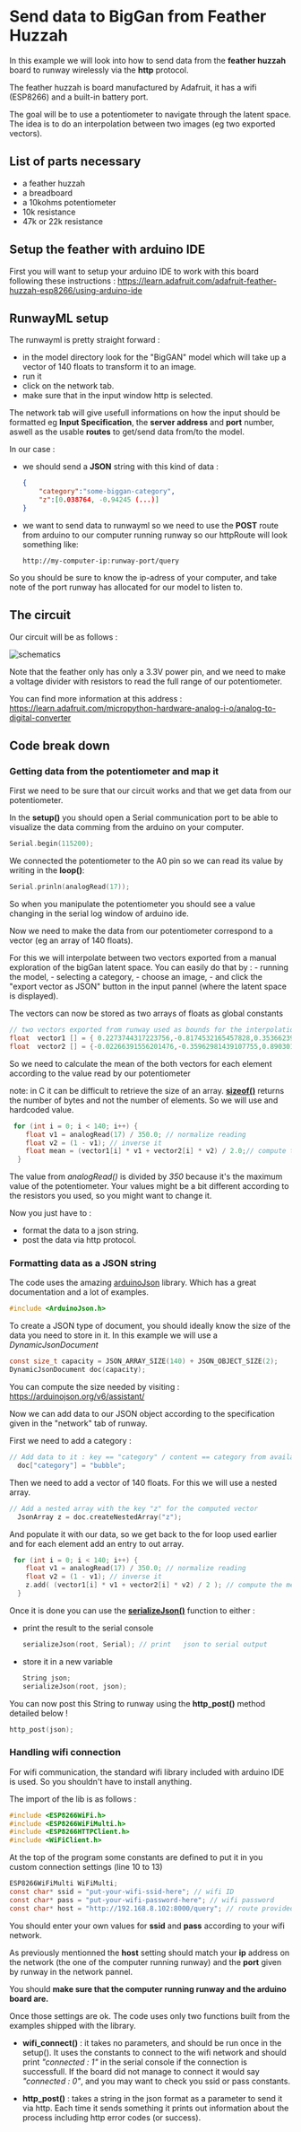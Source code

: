 # Send data to BigGan from Feather Huzzah

In this example we will look into how to send data from the **feather huzzah** board to runway wirelessly via the **http** protocol.

The feather huzzah is board manufactured by Adafruit, it has a wifi (ESP8266) and a built-in battery port.

The goal will be to use a potentiometer to navigate through the latent space. The idea is to do an interpolation between two images (eg two exported vectors).

## List of parts necessary

- a feather huzzah
- a breadboard
- a 10kohms potentiometer
- 10k resistance
- 47k or 22k resistance

## Setup the feather with arduino IDE
First you will want to setup your arduino IDE to work with this board following these instructions : https://learn.adafruit.com/adafruit-feather-huzzah-esp8266/using-arduino-ide

## RunwayML setup
The runwayml is pretty straight forward :
- in the model directory look for the "BigGAN" model which will take up a vector of 140 floats to transform it to an image.
- run it 
- click on the network tab.
- make sure that in the input window http is selected.

The network tab will give usefull informations on how the input should be formatted eg **Input Specification**, the **server address** and **port** number, aswell as the usable **routes** to get/send data from/to the model.

In our case :

- we should send a **JSON** string with this kind of data :

    ```json
    {
        "category":"some-biggan-category",
        "z":[0.038764, -0.94245 (...)] 
    }
    ```

- we want to send data to runwayml so we need to use the **POST** route from arduino to our computer running runway so our httpRoute will look something like:

    ```
    http://my-computer-ip:runway-port/query
    ```

So you should be sure to know the ip-adress of your computer, and take note of the port runway has allocated for our model to listen to.


## The circuit

Our circuit will be as follows :

![schematics](circuit.png)

Note that the feather only has only a 3.3V power pin, and we need to make a voltage divider with resistors to read the full range of our potentiometer.

You can find more information at this address : https://learn.adafruit.com/micropython-hardware-analog-i-o/analog-to-digital-converter


## Code break down

### Getting data from the potentiometer and map it

First we need to be sure that our circuit works and that we get data from our potentiometer.

In the **setup()** you should open a Serial communication port to be able to visualize the data comming from the arduino on your computer.

```c
Serial.begin(115200);
```

We connected the potentiometer to the A0 pin so we can read its value by writing in the **loop()**:

```c
Serial.prinln(analogRead(17));
```

So when you manipulate the potentiometer you should see a value changing in the serial log window of arduino ide.

Now we need to make the data from our potentiometer correspond to a vector (eg an array of 140 floats). 

For this we will interpolate between two vectors exported from a manual exploration of the bigGan latent space. You can easily do that by : 
    - running the model, 
    - selecting a category, 
    - choose an image,
    - and click the "export vector as JSON" button in the input pannel (where the latent space is displayed).

The vectors can now be stored as two arrays of floats as global constants   

```c
// two vectors exported from runway used as bounds for the interpolation
float  vector1 [] = { 0.2273744317223756,-0.8174532165457828,0.35366239427218665,-0.17851218639521174,-0.12692330404852248,0.015140817695536546,0.23020203208886433,0.12565617574122678,0.2872844233718924,-0.20789916976978326,0.2836953268745391,-0.0008530931978214668,-0.14706951796862866,0.022262220566571955,0.31061377330240936,-0.7947721726390864,-0.017981909635920612,0.10029943991997707,0.17599582528709712,0.20120477589954758,-0.202472646676121,-0.16005291622791018,-0.013195969133577679,0.047177678382993485,0.09164355158670132,-0.3119293081609257,-0.3498976305145952,-0.3610914471928185,0.2481542106273348,-0.4410525797561492,0.21434005214832202,0.6198311603809028,0.4007201290864787,-0.2555748319723152,-0.114000321566793,-0.12296902813665035,-0.1692196179860734,-0.07610806726580421,-0.20292064453525765,-0.27518839612805845,0.2089140187005726,0.006926383282942233,0.2918705184880592,-0.014420273069322587,-0.08625623755951295,0.4042585293378921,0.11038262980730443,-0.21135263017176711,-0.22266079825818033,-0.23459165462524914,-0.178572660436012,-0.31165557242493847,-0.4413991250925468,-0.3428085572472201,0.1408262516586672,-0.4141783706003793,0.07061704958706207,0.06734667284186092,-0.14627647373812905,-0.10266529814926237,0.15655064742018604,-0.12576977520176283,-0.1538554744241943,-0.10529213210421856,-0.09898963834384825,0.2421519855067375,0.07509106937088886,0.15845666309815767,0.06137165773941413,-0.07054387914996199,-0.01588326730144277,0.31766283435609194,-0.0392723126612147,0.22396624378365018,-0.0398010210318569,-0.3986711330273496,-0.07991479673468177,0.25681355931552646,0.7733714412876762,0.4146934799466306,0.21458732442853168,0.08528499800356998,0.3538616346492298,-0.2567612062393604,0.3208282458815344,0.12051187074103802,-0.005635450520698613,0.13473804137191087,0.41781334829870986,-0.2634769006509793,0.64166457360206,-0.057282931325681796,0.04151423841279367,0.24787395285812858,-0.2935759828141439,0.15242219804955878,0.2527731956091396,0.22761222538875128,0.3447797365737534,-0.2723508813646775,0.0739523251825816,-0.10050921980049873,-0.44378119265854676,0.12121679259821866,0.13130585206965883,-0.2625651362470693,0.11119216045249597,-0.3868144746233854,0.033521453847480814,-0.06867420922221137,0.049441745051847494,-0.2275609461883344,0.48530880194301396,0.46371045030834923,0.33884887469583225,0.4738976390821344,0.5919908081444927,-0.6267604350446847,-0.05424635527979217,-0.05759306319789627,0.04554054929908668,-0.2146199902282961,0.005116514961037849,-0.14321513516832973,-0.053396747990768365,0.2050291179064052,-0.09163860189792442,0.22645272131879873,0.011520703886441719,0.09492265125071425,0.3613243817795098,-0.19407564823171491,0.15959093058347767,-0.1761869464213261,-0.3218698897133449,0.01822090950437523,0.03407753953899148,0.299438053950091,0.10754263306469991,0.45162213416743885};
float  vector2 [] = {-0.02266391556201476,-0.35962981439107755,0.8903013916859396,-0.29373156898411135,0.176795000843825,0.29448834614894215,-0.6144914839331969,-0.7877140512959753,-0.4119900245248429,0.013310226505644368,0.22132776635356477,0.24305205813887795,-0.7498898008837013,-0.5757152933203241,0.09180625360181922,-1.8099273242888378,1.075456306766873,-0.13647470895183017,-1.2520998025646168,0.00514417634459996,-0.6119277850493556,0.08927318080615954,0.14241538804730325,0.3129888077627997,-0.4648622444421868,0.20632553065144493,-0.48558013341907397,-0.40191305811025196,1.0348145918727096,0.3940505131610288,0.48260888577930505,-0.06275110703943257,0.6838255403675437,-0.878102938007933,-0.040680459028814786,-0.16917614872735132,-0.08909455180500486,-0.7238305125256557,-0.2876182276278788,-0.5127661966574383,0.7057437469820032,-0.004781385543507551,0.5408711892974855,0.8095079908949823,1.095025922397617,0.1633227239644229,0.42898611866982445,1.1507396235544185,0.4430040974014433,0.19240594050231594,0.3805903281285315,-0.4061578320377547,-0.03354146493910093,1.2944465491238986,-0.41836857171388153,0.6931383580017244,0.10243340165870402,-0.15834480620958996,-0.08403602083074496,0.6084899253141449,-0.13419635502011812,-1.1796240781848764,0.7863219177644823,-0.14109532185595938,-0.31194361056137837,-0.2546270470239881,-0.034715346876193716,0.6833450627302577,-0.527311708824575,-0.432194581804494,-0.42439821053390636,0.6073638815272875,0.3884531311257594,-0.47943232917024403,0.7348700647206787,-0.5948886200358898,-0.6083986079366499,-0.6819776865344419,-0.15941308674753865,0.0296170117630232,-0.24925019609139393,0.36469886911481975,0.36521527591455305,-0.20130722383203195,1.182813504291682,0.752729927264372,1.5634977124940064,-1.3201510471054776,0.7803403013709691,-0.31783988565986415,0.19035190852737602,0.39903989290178843,-0.20193030749941926,0.8647246199306025,0.45750693589471464,-0.24989458451456387,-0.33396609140892297,0.0275979826202849,1.094230503762529,0.5384136107526654,-0.31966781033185704,-0.7104698859658687,0.33250152186846327,0.3527669088872603,0.2759572423090392,-0.23377847536365975,-0.32634200887867687,0.2187808495440053,-0.28766485127665925,-0.0404516255703018,-0.11017756159777481,0.07386880973620652,-0.5133689059677158,-0.07932283113263632,0.2144183072545509,0.38542635037031736,0.771719781544799,-0.43659497454278534,-0.055343532516444416,0.6297636888647865,-0.3890672026517241,0.4993625412443117,-0.5964663813297018,-0.17451035503236279,-0.15336954439733563,0.43330135383637286,-0.6070439970755265,0.47173069394579525,1.0907634283449676,-0.0001743326913218879,0.5025937533380284,1.2035900304087532,-0.01985659812332846,0.9599153222100767,-0.5790772799865623,-0.0951715344154075,-0.05552143467238402,0.27276948210446134,1.3334647581516244,0.10555608829202856};
```

So we need to calculate the mean of the both vectors for each element according to the value read by our potentiometer

note: in C it can be difficult to retrieve the size of an array. [**sizeof()**](https://www.arduino.cc/reference/en/language/variables/utilities/sizeof/) returns the number of bytes and not the number of elements. So we will use and hardcoded value.

```c
 for (int i = 0; i < 140; i++) {
    float v1 = analogRead(17) / 350.0; // normalize reading
    float v2 = (1 - v1); // inverse it
    float mean = (vector1[i] * v1 + vector2[i] * v2) / 2.0;// compute the mean
  }
```

The value from *analogRead()* is divided by *350* because it's the maximum value of the potentiometer. Your values might be a bit different according to the resistors you used, so you might want to change it.

Now you just have to :
- format the data to a json string.
- post the data via http protocol.


### Formatting data as a JSON string

The code uses the amazing [arduinoJson](https://arduinojson.org/) library. Which has a great documentation and a lot of examples.

```c
#include <ArduinoJson.h>
```

To create a JSON type of document, you should ideally know the size of the data you need to store in it. In this example we will use a *DynamicJsonDocument*

```c
const size_t capacity = JSON_ARRAY_SIZE(140) + JSON_OBJECT_SIZE(2);
DynamicJsonDocument doc(capacity);
```
You can compute the size needed by visiting :  https://arduinojson.org/v6/assistant/

Now we can add data to our JSON object according to the specification given in the "network" tab of runway.

First we need to add a category :

```c
// Add data to it : key == "category" / content == category from available categories in bigGan (no maj)
  doc["category"] = "bubble";
```

Then we need to add a vector of 140 floats. For this we will use a nested array.
```c
// Add a nested array with the key "z" for the computed vector
  JsonArray z = doc.createNestedArray("z");
```

And populate it with our data, so we get back to the for loop used earlier and for each element add an entry to out array.

```c
 for (int i = 0; i < 140; i++) {
    float v1 = analogRead(17) / 350.0; // normalize reading
    float v2 = (1 - v1); // inverse it
    z.add( (vector1[i] * v1 + vector2[i] * v2) / 2 ); // compute the mean and add it to our array
  }
```


Once it is done you can use the [**serializeJson()**](https://arduinojson.org/v6/api/json/serializejson/) function to either :

- print the result to the serial console
    ```c
    serializeJson(root, Serial); // print   json to serial output
    ```

- store it in a new variable
    ```c
    String json;
    serializeJson(root, json);
    ````

You can now post this String to runway using the **http_post()** method detailed below !

```c
http_post(json);
```

### Handling wifi connection

For wifi communication, the standard wifi library included with arduino IDE is used. So you shouldn't have to install anything.

The import of the lib is as follows :

```c
#include <ESP8266WiFi.h>
#include <ESP8266WiFiMulti.h>
#include <ESP8266HTTPClient.h>
#include <WiFiClient.h>
```

At the top of the program some constants are defined to put it in you custom connection settings (line 10 to 13)

```c
ESP8266WiFiMulti WiFiMulti;
const char* ssid = "put-your-wifi-ssid-here"; // wifi ID
const char* pass = "put-your-wifi-password-here"; // wifi password
const char* host = "http://192.168.8.102:8000/query"; // route provided by runway
```
You should enter your own values for **ssid** and **pass** according to your wifi network.

As previously mentionned the **host** setting should match your **ip** address on the network (the one of the computer running runway) and the **port** given by runway in the network pannel. 

You should **make sure that the computer running runway and the arduino board are.**

Once those settings are ok. The code uses only two functions built from the examples shipped with the library.

- **wifi_connect()** : it takes no parameters, and should be run once in the setup(). It uses the constants to connect to the wifi network and should print *"connected : 1"* in the serial console if the connection is successfull. If the board did not manage to connect it would say *"connected : 0"*, and you may want to check you ssid or pass constants.

- **http_post()** : takes a string in the json format as a parameter to send it via http. Each time it sends something it prints out information about the process including http error codes (or success).








